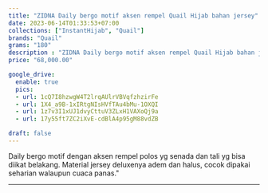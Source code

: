 ```yaml
---
title: "ZIDNA Daily bergo motif aksen rempel Quail Hijab bahan jersey"
date: 2023-06-14T01:33:53+07:00
collections: ["InstantHijab", "Quail"]
brands: "Quail"
grams: "180"
description : "ZIDNA Daily bergo motif aksen rempel Quail Hijab bahan jersey"
price: "68,000.00"

google_drive:
  enable: true
  pics:
  - url: 1cQ7I8hzwgW4T2lrqAUlrVBVqfzhzirFe
  - url: 1X4_a9B-1xIRtgNIsHVfTAu4bMu-1OXQI
  - url: 1z7v3I1xUJ1dvyCttuV3ZLxH1VAXoQj9a
  - url: 17y55ft7ZC2iXvE-cdBlA4p95gM88vdZB

draft: false
---
```


Daily bergo motif dengan aksen rempel polos yg senada dan tali yg bisa diikat belakang. Material jersey deluxenya adem dan halus, cocok dipakai seharian walaupun cuaca panas."

----------    
 
